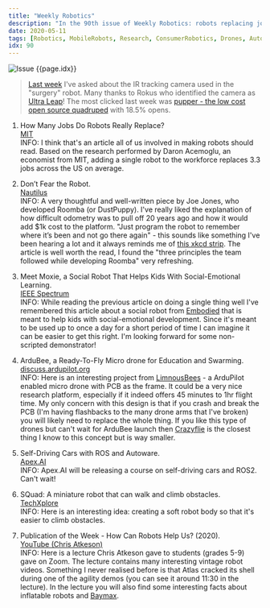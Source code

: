 ```yaml
---
title: "Weekly Robotics"
description: "In the 90th issue of Weekly Robotics: robots replacing jobs, Roomba stories, social robot helping with social-emotional learning, free self-driving car course with ROS2 and more!"
date: 2020-05-11
tags: [Robotics, MobileRobots, Research, ConsumerRobotics, Drones, AutonomousCars]
idx: 90
---
```

![Issue {{page.idx}}](/img/headers/{{page.idx}}.jpg "Issue {{page.idx}}")

> [Last week](https://weeklyrobotics.com/weekly-robotics-89) I've asked about the IR tracking camera used in the "surgery" robot. Many thanks to Rokus who identified the camera as [Ultra Leap](https://www.ultraleap.com/)! The most clicked last week was [pupper - the low cost open source quadruped](https://stanfordstudentrobotics.org/pupper) with 18.5% opens.

1) How Many Jobs Do Robots Really Replace?
<br>[MIT](http://news.mit.edu/2020/how-many-jobs-robots-replace-0504)<br>
INFO: I think that's an article all of us involved in making robots should read. Based on the research performed by Daron Acemoglu, an economist from MIT, adding a single robot to the workforce replaces 3.3 jobs across the US on average.

2) Don’t Fear the Robot.
<br>[Nautilus](http://nautil.us/issue/84/outbreak/dont-fear-the-robot)<br>
INFO: A very thoughtful and well-written piece by Joe Jones, who developed Roomba (or DustPuppy). I've really liked the explanation of how difficult odometry was to pull off 20 years ago and how it would add $1k cost to the platform. "Just program the robot to remember where it’s been and not go there again" - this sounds like something I've been hearing a lot and it always reminds me of [this xkcd strip](https://xkcd.com/1425/). The article is well worth the read, I found the "three principles the team followed while developing Roomba" very refreshing.

3) Meet Moxie, a Social Robot That Helps Kids With Social-Emotional Learning.
<br>[IEEE Spectrum](https://spectrum.ieee.org/automaton/robotics/home-robots/moxie-a-social-robot-for-childhood-development)<br>
INFO: While reading the previous article on doing a single thing well I've remembered this article about a social robot from [Embodied](https://embodied.com/) that is meant to help kids with social-emotional development. Since it's meant to be used up to once a day for a short period of time I can imagine it can be easier to get this right. I'm looking forward for some non-scripted demonstrator!

4) ArduBee, a Ready-To-Fly Micro drone for Education and Swarming.
<br>[discuss.ardupilot.org](https://discuss.ardupilot.org/t/ardubee-a-ready-to-fly-micro-drone-for-education-and-swarming/54362)<br>
INFO: Here is an interesting project from [LimnousBees](http://luminousbe.es/) - a ArduPilot enabled micro drone with PCB as the frame. It could be a very nice research platform, especially if it indeed offers 45 minutes to 1hr flight time. My only concern with this design is that if you crash and break the PCB (I'm having flashbacks to the many drone arms that I've broken) you will likely need to replace the whole thing. If you like this type of drones but can't wait for ArduBee launch then [Crazyflie](https://www.bitcraze.io/) is the closest thing I know to this concept but is way smaller.

5) Self-Driving Cars with ROS and Autoware.
<br>[Apex.AI](https://www.apex.ai/autoware-course)<br>
INFO: Apex.AI will be releasing a course on self-driving cars and ROS2. Can't wait!

6) SQuad: A miniature robot that can walk and climb obstacles.
<br>[TechXplore](https://techxplore.com/news/2020-04-squad-miniature-robot-climb-obstacles.html)<br>
INFO: Here is an interesting idea: creating a soft robot body so that it's easier to climb obstacles.

7) Publication of the Week - How Can Robots Help Us? (2020).
<br>[YouTube (Chris Atkeson)](https://youtu.be/g3I2VjeSQUM)<br>
INFO: Here is a lecture Chris Atkeson gave to students (grades 5-9) gave on Zoom. The lecture contains many interesting vintage robot videos. Something I never realised before is that Atlas cracked its shell during one of the agility demos (you can see it around 11:30 in the lecture). In the lecture you will also find some interesting facts about inflatable robots and [Baymax](http://www.cs.cmu.edu/~cga/bighero6/).

